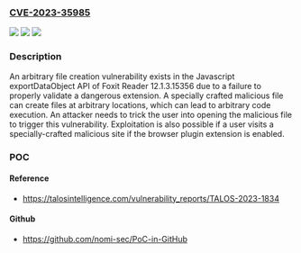 ### [CVE-2023-35985](https://cve.mitre.org/cgi-bin/cvename.cgi?name=CVE-2023-35985)
![](https://img.shields.io/static/v1?label=Product&message=Foxit%20Reader&color=blue)
![](https://img.shields.io/static/v1?label=Version&message=%3D%2012.1.3.15356%20&color=brighgreen)
![](https://img.shields.io/static/v1?label=Vulnerability&message=CWE-73%3A%20External%20Control%20of%20File%20Name%20or%20Path&color=brighgreen)

### Description

An arbitrary file creation vulnerability exists in the Javascript exportDataObject API of Foxit Reader 12.1.3.15356 due to a failure to properly validate a dangerous extension. A specially crafted malicious file can create files at arbitrary locations, which can lead to arbitrary code execution. An attacker needs to trick the user into opening the malicious file to trigger this vulnerability. Exploitation is also possible if a user visits a specially-crafted malicious site if the browser plugin extension is enabled.

### POC

#### Reference
- https://talosintelligence.com/vulnerability_reports/TALOS-2023-1834

#### Github
- https://github.com/nomi-sec/PoC-in-GitHub

